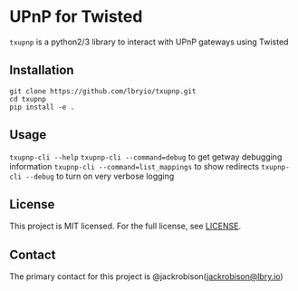 # UPnP for Twisted

`txupnp` is a python2/3 library to interact with UPnP gateways using Twisted

## Installation

```
git clone https://github.com/lbryio/txupnp.git
cd txupnp
pip install -e .
```

## Usage

`txupnp-cli --help`
`txupnp-cli --command=debug` to get getway debugging information
`txupnp-cli --command=list_mappings` to show redirects
`txupnp-cli --debug` to turn on very verbose logging

## License

This project is MIT licensed. For the full license, see [LICENSE](LICENSE).

## Contact

The primary contact for this project is @jackrobison(jackrobison@lbry.io)
